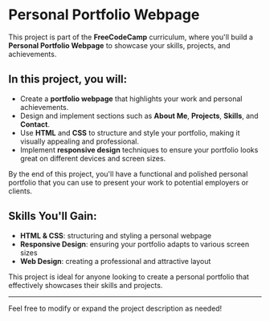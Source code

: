 # Personal Portfolio Webpage

This project is part of the **FreeCodeCamp** curriculum, where you'll build a **Personal Portfolio Webpage** to showcase your skills, projects, and achievements.

## In this project, you will:
- Create a **portfolio webpage** that highlights your work and personal achievements.
- Design and implement sections such as **About Me**, **Projects**, **Skills**, and **Contact**.
- Use **HTML** and **CSS** to structure and style your portfolio, making it visually appealing and professional.
- Implement **responsive design** techniques to ensure your portfolio looks great on different devices and screen sizes.

By the end of this project, you'll have a functional and polished personal portfolio that you can use to present your work to potential employers or clients.

## Skills You'll Gain:
- **HTML & CSS**: structuring and styling a personal webpage
- **Responsive Design**: ensuring your portfolio adapts to various screen sizes
- **Web Design**: creating a professional and attractive layout

This project is ideal for anyone looking to create a personal portfolio that effectively showcases their skills and projects.

---

Feel free to modify or expand the project description as needed!
